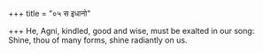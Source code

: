 +++
title = "०५ स इधानो"

+++
He, Agni, kindled, good and wise, must be exalted in our song:  
     Shine, thou of many forms, shine radiantly on us.